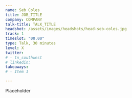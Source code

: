 ```yaml
---
name: Seb Coles
title: JOB_TITLE
company: COMPANY
talk-title: TALK_TITLE
headshot: /assets/images/headshots/head-seb-coles.jpg
track: 1
timeslot: "00.00"
type: Talk, 30 minutes
level: X
twitter:
# - tn_southwest 
# linkedin: 
takeaways:
# - Item 1

---
```


Placeholder